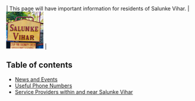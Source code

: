 | This page will have important information  for residents of Salunke Vihar.  | <img  src=salunke_vihar.jpg width=100> |

## Table of contents

- [News and Events](news.md)
- [Useful Phone Numbers](phone_numbers.md)
- [Service Providers within and near Salunke Vihar](services.md)

